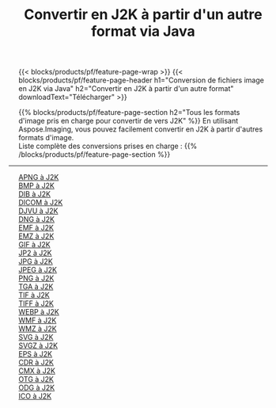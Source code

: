 ﻿---
title: Convertir en J2K à partir d'un autre format via Java 
weight: 3920
url: /fr/java/conversion/to/j2k 
lang: fr
langdirlevel: 2
locales: zh-hans,ja,it,ru,de,es,fr,nl,id,lt,pl,pt,vi,tr,ko,zh-hant,ar,hi,th,sv,cs,uk,he
description: En utilisant Aspose.Imaging, vous pouvez facilement convertir en J2K à partir d'un autre format
---

{{< blocks/products/pf/feature-page-wrap >}}
{{< blocks/products/pf/feature-page-header h1="Conversion de fichiers image en J2K via Java" h2="Convertir en J2K à partir d'un autre format" downloadText="Télécharger" >}}


{{% blocks/products/pf/feature-page-section  h2="Tous les formats d'image pris en charge pour convertir de vers J2K" %}}
En utilisant Aspose.Imaging, vous pouvez facilement convertir en J2K à partir d'autres formats d'image.
<br/>
Liste complète des conversions prises en charge :
{{% /blocks/products/pf/feature-page-section %}}
<div class="container-fluid productfamilypage bg-gray">
    <div class="convertypes bg-gray agp-content section">
        <div class="container">
		<hr style="margin-left:-20px;"/>
		<div class="row other-converters">
		    <div class='col-md-2 other-converter remove-lp remove-rp'><a href="/imaging/fr/java/conversion/apng-to-j2k" >APNG à J2K</a></div>
<div class='col-md-2 other-converter remove-lp remove-rp'><a href="/imaging/fr/java/conversion/bmp-to-j2k" >BMP à J2K</a></div>
<div class='col-md-2 other-converter remove-lp remove-rp'><a href="/imaging/fr/java/conversion/dib-to-j2k" >DIB à J2K</a></div>
<div class='col-md-2 other-converter remove-lp remove-rp'><a href="/imaging/fr/java/conversion/dicom-to-j2k" >DICOM à J2K</a></div>
<div class='col-md-2 other-converter remove-lp remove-rp'><a href="/imaging/fr/java/conversion/djvu-to-j2k" >DJVU à J2K</a></div>
<div class='col-md-2 other-converter remove-lp remove-rp'><a href="/imaging/fr/java/conversion/dng-to-j2k" >DNG à J2K</a></div>
<div class='col-md-2 other-converter remove-lp remove-rp'><a href="/imaging/fr/java/conversion/emf-to-j2k" >EMF à J2K</a></div>
<div class='col-md-2 other-converter remove-lp remove-rp'><a href="/imaging/fr/java/conversion/emz-to-j2k" >EMZ à J2K</a></div>
<div class='col-md-2 other-converter remove-lp remove-rp'><a href="/imaging/fr/java/conversion/gif-to-j2k" >GIF à J2K</a></div>
<div class='col-md-2 other-converter remove-lp remove-rp'><a href="/imaging/fr/java/conversion/jp2-to-j2k" >JP2 à J2K</a></div>
<div class='col-md-2 other-converter remove-lp remove-rp'><a href="/imaging/fr/java/conversion/jpg-to-j2k" >JPG à J2K</a></div>
<div class='col-md-2 other-converter remove-lp remove-rp'><a href="/imaging/fr/java/conversion/jpeg-to-j2k" >JPEG à J2K</a></div>
<div class='col-md-2 other-converter remove-lp remove-rp'><a href="/imaging/fr/java/conversion/png-to-j2k" >PNG à J2K</a></div>
<div class='col-md-2 other-converter remove-lp remove-rp'><a href="/imaging/fr/java/conversion/tga-to-j2k" >TGA à J2K</a></div>
<div class='col-md-2 other-converter remove-lp remove-rp'><a href="/imaging/fr/java/conversion/tif-to-j2k" >TIF à J2K</a></div>
<div class='col-md-2 other-converter remove-lp remove-rp'><a href="/imaging/fr/java/conversion/tiff-to-j2k" >TIFF à J2K</a></div>
<div class='col-md-2 other-converter remove-lp remove-rp'><a href="/imaging/fr/java/conversion/webp-to-j2k" >WEBP à J2K</a></div>
<div class='col-md-2 other-converter remove-lp remove-rp'><a href="/imaging/fr/java/conversion/wmf-to-j2k" >WMF à J2K</a></div>
<div class='col-md-2 other-converter remove-lp remove-rp'><a href="/imaging/fr/java/conversion/wmz-to-j2k" >WMZ à J2K</a></div>
<div class='col-md-2 other-converter remove-lp remove-rp'><a href="/imaging/fr/java/conversion/svg-to-j2k" >SVG à J2K</a></div>
<div class='col-md-2 other-converter remove-lp remove-rp'><a href="/imaging/fr/java/conversion/svgz-to-j2k" >SVGZ à J2K</a></div>
<div class='col-md-2 other-converter remove-lp remove-rp'><a href="/imaging/fr/java/conversion/eps-to-j2k" >EPS à J2K</a></div>
<div class='col-md-2 other-converter remove-lp remove-rp'><a href="/imaging/fr/java/conversion/cdr-to-j2k" >CDR à J2K</a></div>
<div class='col-md-2 other-converter remove-lp remove-rp'><a href="/imaging/fr/java/conversion/cmx-to-j2k" >CMX à J2K</a></div>
<div class='col-md-2 other-converter remove-lp remove-rp'><a href="/imaging/fr/java/conversion/otg-to-j2k" >OTG à J2K</a></div>
<div class='col-md-2 other-converter remove-lp remove-rp'><a href="/imaging/fr/java/conversion/odg-to-j2k" >ODG à J2K</a></div>
<div class='col-md-2 other-converter remove-lp remove-rp'><a href="/imaging/fr/java/conversion/ico-to-j2k" >ICO à J2K</a></div>
                </div>
        </div>
    </div>
</div>
<br/>

